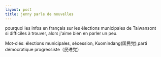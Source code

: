 ```yaml
---
layout: post
title: jenny parle de nouvelles
---
```


pourquoi les infos  en français sur les élections municipales de Taiwansont si difficiles à trouver, alors j'aime bien en parler un peu.

Mot-clés: élections municipales, sécession, Kuomindang(国民党),parti démocratique progressiste（民进党）
